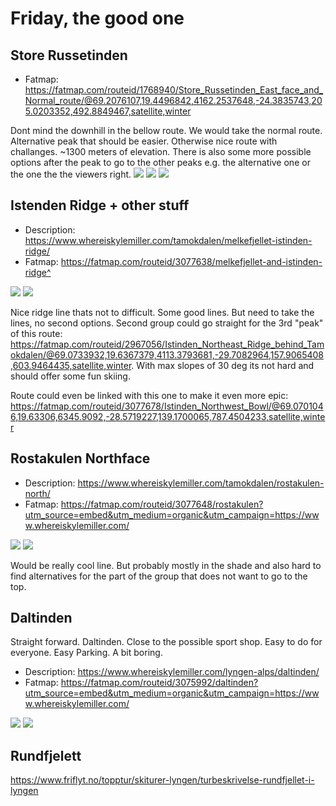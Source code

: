# Friday, the good one

## Store Russetinden

- Fatmap: https://fatmap.com/routeid/1768940/Store_Russetinden_East_face_and_Normal_route/@69.2076107,19.4496842,4162.2537648,-24.3835743,205.0203352,492.8849467,satellite,winter

Dont mind the downhill in the bellow route. We would take the normal route. Alternative peak that should be easier. Otherwise nice route with challanges. ~1300 meters of elevation. There is also some more possible options after the peak to go to the other peaks e.g. the alternative one or the one the the viewers right.
![](route_store_russetinden.png)
![](gradient+alternative_route.png)
![](./store_russetinden_img.jpg)

## Istenden Ridge + other stuff

- Description: https://www.whereiskylemiller.com/tamokdalen/melkefjellet-istinden-ridge/
- Fatmap: https://fatmap.com/routeid/3077638/melkefjellet-and-istinden-ridge^

![](./istinden_fatmap.png)
![](./route3.png)

Nice ridge line thats not to difficult. Some good lines. But need to take the lines, no second options. Second group could go straight for the 3rd "peak" of this route: https://fatmap.com/routeid/2967056/Istinden_Northeast_Ridge_behind_Tamokdalen/@69.0733932,19.6367379,4113.3793681,-29.7082964,157.9065408,603.9464435,satellite,winter. With max slopes of 30 deg its not hard and should offer some fun skiing.

Route could even be linked with this one to make it even more epic: https://fatmap.com/routeid/3077678/Istinden_Northwest_Bowl/@69.0701046,19.63306,6345.9092,-28.5719227,139.1700065,787.4504233,satellite,winter

## Rostakulen Northface

- Description: https://www.whereiskylemiller.com/tamokdalen/rostakulen-north/
- Fatmap: https://fatmap.com/routeid/3077648/rostakulen?utm_source=embed&utm_medium=organic&utm_campaign=https://www.whereiskylemiller.com/

![](./north_face_fatmap.png)
![](./north_face.png)

Would be really cool line. But probably mostly in the shade and also hard to find alternatives for the part of the group that does not want to go to the top.

## Daltinden

Straight forward. Daltinden. Close to the possible sport shop. Easy to do for everyone. Easy Parking. A bit boring.

- Description: https://www.whereiskylemiller.com/lyngen-alps/daltinden/
- Fatmap: https://fatmap.com/routeid/3075992/daltinden?utm_source=embed&utm_medium=organic&utm_campaign=https://www.whereiskylemiller.com/

![](./daltinden.png)
![](./daltinden_img.jpg)

## Rundfjelett

https://www.friflyt.no/topptur/skiturer-lyngen/turbeskrivelse-rundfjellet-i-lyngen
